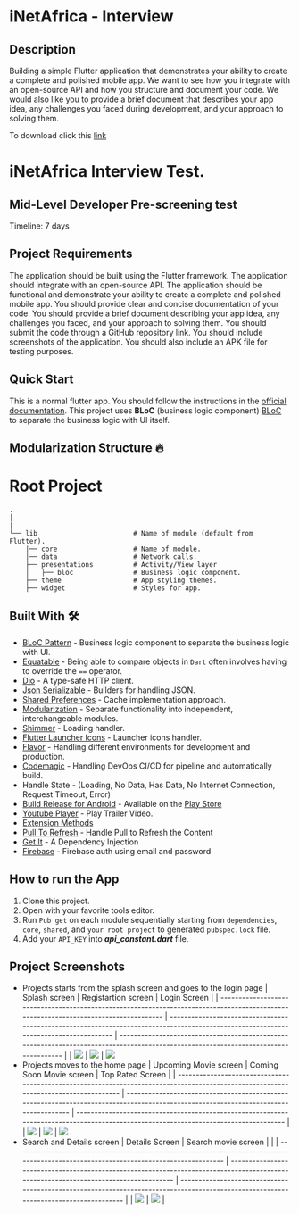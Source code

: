 # iNetAfrica - Interview

## Description

Building a simple Flutter application that demonstrates your ability to create a complete and
polished mobile app. We want to see how you integrate with an open-source API and how you structure
and document your code. We would also like you to provide a brief document that describes your app
idea, any challenges you faced during development, and your approach to solving them.

To download click this [link](https://drive.google.com/file/d/16xIAX2m4Sx9XiyBmqfBMB0ZLJS9nG263/view?usp=sharing)

# iNetAfrica Interview Test.

## Mid-Level Developer Pre-screening test

Timeline: 7 days

## Project Requirements
The application should be built using the Flutter framework.
The application should integrate with an open-source API.
The application should be functional and demonstrate your ability to create a complete and polished mobile app.
You should provide clear and concise documentation of your code.
You should provide a brief document describing your app idea, any challenges you faced, and your approach to solving them.
You should submit the code through a GitHub repository link.
You should include screenshots of the application.
You should also include an APK file for testing purposes.

## Quick Start
This is a normal flutter app. You should follow the instructions in the [official documentation](https://flutter.io/docs/get-started/install).
This project uses **BLoC** (business logic component) [BLoC](https://medium.com/flutter-community/flutter-bloc-for-beginners-839e22adb9f5) to separate the business logic with UI itself.

## Modularization Structure 🔥
# Root Project
    .
    │   
    |
    └── lib                        # Name of module (default from Flutter).
        |── core                   # Name of module.
        |── data                   # Network calls.
        ├── presentations          # Activity/View layer
        │   ├── bloc               # Business logic component.
        ├── theme                  # App styling themes.
        ├── widget                 # Styles for app.

## Built With 🛠
* [BLoC Pattern](https://bloclibrary.dev/) - Business logic component to separate the business logic with UI.
* [Equatable](https://pub.dev/packages/equatable) - Being able to compare objects in `Dart` often involves having to override the `==` operator.
* [Dio](https://github.com/flutterchina/dio/) - A type-safe HTTP client.
* [Json Serializable](https://pub.dev/packages/json_serializable) - Builders for handling JSON.
* [Shared Preferences](https://pub.dev/packages/shared_preferences) - Cache implementation approach.
* [Modularization](https://medium.com/flutter-community/mastering-flutter-modularization-in-several-ways-f5bced19101a) - Separate functionality into independent, interchangeable modules.
* [Shimmer](https://pub.dev/packages/shimmer) - Loading handler.
* [Flutter Launcher Icons](https://pub.dev/packages/flutter_launcher_icons) - Launcher icons handler.
* [Flavor](https://medium.com/@animeshjain/build-flavors-in-flutter-android-and-ios-with-different-firebase-projects-per-flavor-27c5c5dac10b) - Handling different environments for development and production.
* [Codemagic](https://blog.codemagic.io/environments-in-flutter-with-codemagic-cicd/) - Handling DevOps CI/CD for pipeline and automatically build.
* Handle State - (Loading, No Data, Has Data, No Internet Connection, Request Timeout, Error)
* [Build Release for Android](https://flutter.dev/docs/deployment/android) - Available on the [Play Store](https://play.google.com/store/apps/details?id=id.rifafauzi.movie)
* [Youtube Player](https://pub.dev/packages/youtube_player_flutter) - Play Trailer Video.
* [Extension Methods](https://dart.dev/guides/language/extension-methods)
* [Pull To Refresh](https://pub.dev/packages/liquid_pull_to_refresh) - Handle Pull to Refresh the Content
* [Get It](https://pub.dev/packages/get_it) - A Dependency Injection
* [Firebase](https://firebase.google.com) - Firebase auth using email and password

## How to run the App
1. Clone this project.
2. Open with your favorite tools editor.
3. Run `Pub get` on each module sequentially starting from `dependencies`, `core`, `shared`, and `your root project` to generated `pubspec.lock` file.
4. Add your `API_KEY` into ***api_constant.dart*** file. 

## Project Screenshots
- Projects starts from the splash screen and goes to the login page
  | Splash screen                                                                                                                       | Registartion screen                                                                                                                         |    Login Screen                                                                                                                 |
  | ------------------------------------------------------------------------------------------------------------------------------------ | ------------------------------------------------------------------------------------------------------------------------------------ | ------------------------------------------------------------------------------------------------------------------------------------ |
  | <img src="screenshots/splash.jpg"/> | <img src="screenshots/register.jpg"/> | <img src="screenshots/login.jpg"/>
- Projects moves to the home page
    | Upcoming Movie screen                                                                                                                       | Coming Soon Movie screen                                                                                                                         |    Top Rated Screen                                                                                                                 |
    | ------------------------------------------------------------------------------------------------------------------------------------ | ------------------------------------------------------------------------------------------------------------------------------------ | ------------------------------------------------------------------------------------------------------------------------------------ |
    | <img src="screenshots/popular.jpg"/> | <img src="screenshots/Coming.jpg"/> | <img src="screenshots/toprated.jpg"/>
- Search and Details screen
  | Details Screen                                                                                                                       | Search movie screen                                                                                                                         |                                                                                                                    |
  | ------------------------------------------------------------------------------------------------------------------------------------ | ------------------------------------------------------------------------------------------------------------------------------------ | ------------------------------------------------------------------------------------------------------------------------------------ |
  | <img src="screenshots/details.jpg"/> | <img src="screenshots/search.jpg"/> | 







